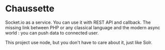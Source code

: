 Chaussette
==========

Socket.io as a service. You can use it with REST API and callback.
The missing link between PHP or any classical language and the modern async world :
you can push data to connected user.

This project use node, but you don't have to care about it, just like Solr.